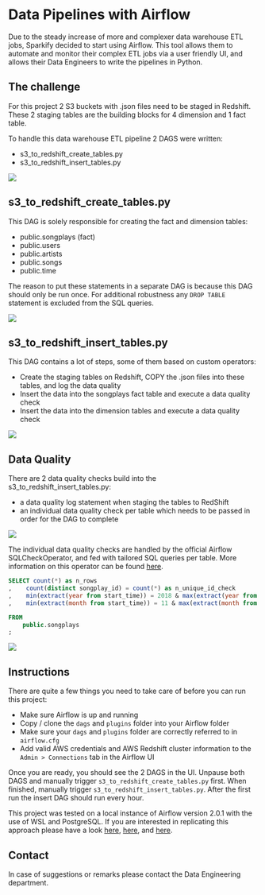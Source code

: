 # Data Pipelines with Airflow

Due to the steady increase of more and complexer data warehouse ETL jobs, Sparkify decided to start using Airflow. This
tool allows them to automate and monitor their complex ETL jobs via a user friendly UI, and allows their Data Engineers
to write the pipelines in Python.

## The challenge

For this project 2 S3 buckets with .json files need to be staged in Redshift. These 2 staging tables are the building
blocks for 4 dimension and 1 fact table.

To handle this data warehouse ETL pipeline 2 DAGS were written:

- s3_to_redshift_create_tables.py
- s3_to_redshift_insert_tables.py

<img src="https://user-images.githubusercontent.com/49920622/112884422-c86abb00-90cf-11eb-9266-cc613190eb2d.JPG">

## s3_to_redshift_create_tables.py

This DAG is solely responsible for creating the fact and dimension tables:

- public.songplays (fact)
- public.users
- public.artists
- public.songs
- public.time

The reason to put these statements in a separate DAG is because this DAG should only be run once. For additional
robustness any `DROP TABLE` statement is excluded from the SQL queries.  

<img src="https://user-images.githubusercontent.com/49920622/112884039-4ed2cd00-90cf-11eb-8deb-18ff06a16845.JPG">

## s3_to_redshift_insert_tables.py

This DAG contains a lot of steps, some of them based on custom operators:

- Create the staging tables on Redshift, COPY the .json files into these tables, and log the data quality
- Insert the data into the songplays fact table and execute a data quality check
- Insert the data into the dimension tables and execute a data quality check 

<img src="https://user-images.githubusercontent.com/49920622/112883924-24810f80-90cf-11eb-9b32-9c797ce390c8.JPG">

## Data Quality

There are 2 data quality checks build into the s3_to_redshift_insert_tables.py:

- a data quality log statement when staging the tables to RedShift
- an individual data quality check per table which needs to be passed in order for the DAG to complete

<img src="https://user-images.githubusercontent.com/49920622/113088590-36090b00-91e6-11eb-9191-ca003afbe21b.JPG">

The individual data quality checks are handled by the official Airflow SQLCheckOperator, and fed with tailored SQL
queries per table. More information on this operator can be found [here][sql_check_operator]. 

```sql
SELECT count(*) as n_rows
,    count(distinct songplay_id) = count(*) as n_unique_id_check
,    min(extract(year from start_time)) = 2018 & max(extract(year from start_time)) = 2018 as year_check
,    min(extract(month from start_time)) = 11 & max(extract(month from start_time)) = 11 as month_check

FROM
    public.songplays
;
```

<img src="https://user-images.githubusercontent.com/49920622/113088822-afa0f900-91e6-11eb-8d69-7feb89a9098c.JPG">

## Instructions

There are quite a few things you need to take care of before you can run this project:

- Make sure Airflow is up and running
- Copy / clone the `dags` and `plugins` folder into your Airflow folder
- Make sure your `dags` and `plugins` folder are correctly referred to in `airflow.cfg`
- Add valid AWS credentials and AWS Redshift cluster information to the `Admin > Connections` tab in the Airflow UI

Once you are ready, you should see the 2 DAGS in the UI. Unpause both DAGS and manually trigger `s3_to_redshift_create_tables.py` first.
When finished, manually trigger `s3_to_redshift_insert_tables.py`. After the first run the insert DAG should run every
hour.

This project was tested on a local instance of Airflow version 2.0.1 with the use of WSL and PostgreSQL. If you are
interested in replicating this approach please have a look [here][airflow_wsl_1], [here][airflow_local],
and [here][postgresql_wsl].

## Contact

In case of suggestions or remarks please contact the Data Engineering department.

[sql_check_operator]: https://airflow.apache.org/docs/apache-airflow/stable/_api/airflow/operators/sql/index.html
[airflow_wsl_1]: https://towardsdatascience.com/run-apache-airflow-on-windows-10-without-docker-3c5754bb98b4
[airflow_local]: https://airflow.apache.org/docs/apache-airflow/stable/start/local.html
[postgresql_wsl]: https://docs.microsoft.com/en-us/windows/wsl/tutorials/wsl-database
